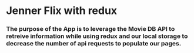 # Jenner Flix with redux


### The purpose of the App is to leverage the Movie DB API to retreive information while using redux and our local storage to decrease the number of api requests to populate our pages.

